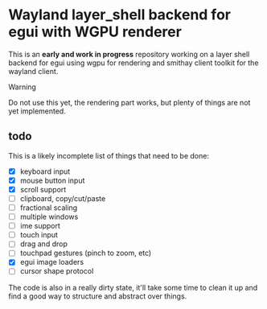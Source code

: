 # Wayland layer_shell backend for egui with WGPU renderer

This is an **early and work in progress** repository working on a layer shell backend for egui using wgpu for rendering and smithay client toolkit for the wayland client.

> [!WARNING]
> Do not use this yet, the rendering part works, but plenty of things are not yet implemented.

## todo

This is a likely incomplete list of things that need to be done:

- [x] keyboard input
- [x] mouse button input
- [x] scroll support
- [ ] clipboard, copy/cut/paste
- [ ] fractional scaling
- [ ] multiple windows
- [ ] ime support
- [ ] touch input
- [ ] drag and drop
- [ ] touchpad gestures (pinch to zoom, etc)
- [x] egui image loaders
- [ ] cursor shape protocol

The code is also in a really dirty state, it'll take some time to clean it up and find a good way to structure and abstract over things.
